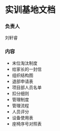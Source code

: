 # 实训基地文档

### 负责人

刘轩睿

### 内容

* 末位淘汰制度
* 给家长的一封信
* 组织结构图
* 退部申请表
* 项目部人员名单
* 扣分细则
* 管理制度
* 管理流程
* 人员评分
* 设备使用表
* 座椅序号对照表
